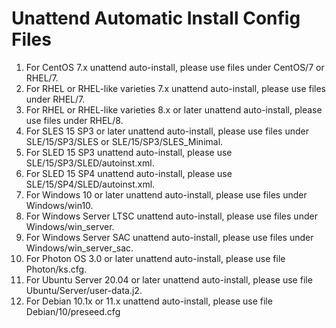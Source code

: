 # Unattend Automatic Install Config Files
1. For CentOS 7.x unattend auto-install, please use files under CentOS/7 or RHEL/7.
2. For RHEL or RHEL-like varieties 7.x unattend auto-install, please use files under RHEL/7.
3. For RHEL or RHEL-like varieties 8.x or later unattend auto-install, please use files under RHEL/8.
4. For SLES 15 SP3 or later unattend auto-install, please use files under SLE/15/SP3/SLES or SLE/15/SP3/SLES_Minimal.
5. For SLED 15 SP3 unattend auto-install, please use SLE/15/SP3/SLED/autoinst.xml.
6. For SLED 15 SP4 unattend auto-install, please use SLE/15/SP4/SLED/autoinst.xml.
7. For Windows 10 or later unattend auto-install, please use files under Windows/win10.
8. For Windows Server LTSC unattend auto-install, please use files under Windows/win_server.
9. For Windows Server SAC unattend auto-install, please use files under Windows/win_server_sac.
10. For Photon OS 3.0 or later unattend auto-install, please use file Photon/ks.cfg.
10. For Ubuntu Server 20.04 or later unattend auto-install, please use file Ubuntu/Server/user-data.j2.
10. For Debian 10.1x or 11.x unattend auto-install, please use file Debian/10/preseed.cfg
